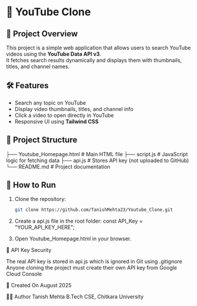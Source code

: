 # 🎥 YouTube Clone

## 📌 Project Overview
This project is a simple web application that allows users to search YouTube videos using the **YouTube Data API v3**.  
It fetches search results dynamically and displays them with thumbnails, titles, and channel names.

## 🛠 Features
- Search any topic on YouTube
- Display video thumbnails, titles, and channel info
- Click a video to open directly in YouTube
- Responsive UI using **Tailwind CSS**

## 📂 Project Structure
├── Youtube_Homepage.html # Main HTML file
├── script.js # JavaScript logic for fetching data
├── api.js # Stores API key (not uploaded to GitHub)
└── README.md # Project documentation

## 🚀 How to Run
1. Clone the repository:
   ```bash
   git clone https://github.com/TanishMehta23/Youtube_Clone.git

2. Create a api.js file in the root folder:
    const API_Key = "YOUR_API_KEY_HERE";

3. Open Youtube_Homepage.html in your browser.

🔐 API Key Security

The real API key is stored in api.js which is ignored in Git using .gitignore
Anyone cloning the project must create their own API key from Google Cloud Console

📅 Created On
August 2025

👨‍💻 Author
Tanish Mehta
B.Tech CSE, Chitkara University